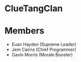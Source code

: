 # ClueTangClan

# Members
* Euan Hayden (Supreme Leader)
* Jem Cairns (Chief Programmer)
* Gavin Morris (Morale Booster)
